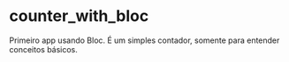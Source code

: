 # counter_with_bloc
 Primeiro app usando Bloc. É um simples contador, somente para entender conceitos básicos.
